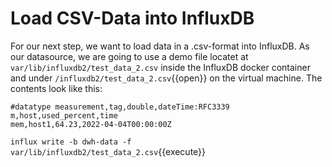 # Load CSV-Data into InfluxDB

For our next step, we want to load data in a .csv-format into InfluxDB. As our datasource, we are going to use a demo file locatet at `var/lib/influxdb2/test_data_2.csv` inside the InfluxDB docker container and under `/influxdb2/test_data_2.csv`{{open}} on the virtual machine. The contents look like this:

    #datatype measurement,tag,double,dateTime:RFC3339
    m,host,used_percent,time
    mem,host1,64.23,2022-04-04T00:00:00Z




```influx write -b dwh-data -f var/lib/influxdb2/test_data_2.csv```{{execute}}